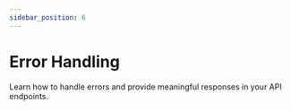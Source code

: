 ```yaml
---
sidebar_position: 6
---
```


# Error Handling

Learn how to handle errors and provide meaningful responses in your API endpoints. 